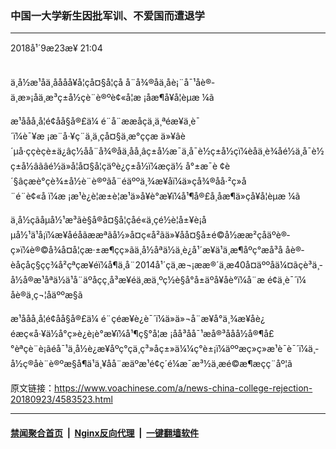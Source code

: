 ### 中国一大学新生因批军训、不爱国而遭退学
------------------------

<div class="published">
 <span class="date" title="ä¸­å½æ¶é´">
  <time datetime="2018-09-23T21:04:58+08:00">
   2018å¹´9æ23æ¥ 21:04
  </time>
 </span>
</div>
<br/>
<div class="wsw">
 <p>
  ä¸­å½æ¹åä¸åååå¥å­¦çå¤§å­¦çå å¨å¾®åä¸åè¡¨å¯¹åè®­ä¸æ»¡åä¸æ³ç±å½çè¨è®ºè¢«å­¦æ ¡åæ¶å¥å­¦èµæ ¼ã
 </p>
 <p>
  æ¹ååå¸å­¦é¢åå§å®£ä¼ é¨å¨ææå­çä¸ä¸ªéæ¥ä¸­è¯´ï¼è¯¥æ ¡æ¨å·¥ç¨ä¸ä¸çå¤§ä¸æ°ççæ ä»¥âè´µå·ççèçè±ä¿âç½åå¨å¾®åä¸åå¸âç±å½æ¯ä¸å¯è½ç±å½çï¼èå­ä¸è¾å­é½ä¸å¯è½ç±å½âãâé½ä»å¦å¤§å­¦çäºè¿ç±å½ï¼æçä½ å°±æ¯è ¢è´§âç­æè°çè¾±å½è¨è®ºãå¨é­äººä¸¾æ¥åï¼ä»çå¾®åå·²ç»å¨é¨è¢«å ï¼æ ¡æ¹è¿è¦æ±è­¦æ¹ä»å¥è°æ¥ï¼å¹¶å®£å¸åæ¶ä»çå¥å­¦èµæ ¼ã
 </p>
 <p>
  ä¸­å½çãåµå½¹æ³ãè§å®å¤§å­¦çåé«ä¸­çé½è¦å±¥è¡åµå½¹ä¹å¡ï¼æ¥åéåãææªãå½»å¤ç«å²ãä»¥åå¤§å±é©å½æ­æ²ç­åäºè®­ç»ï¼è®©å¾å¤å­¦çæ·±æ¶çç»ãä¸­å½åªä½ä¸è¿å¹´æ¥ä¹ä¸æ¶åºç°æå³å åè®­èåçåç§çç¾å²çªçæ¥éï¼å¶ä¸­å¨2014å¹´çä¸æ¬¡ææ®´ä¸­æ40å¤äººåä¼¤ãçè³ä¸­å½å®æ¹åªä½ä¹å¨äºåçç¸å³æ¥éä¸­æä¸ºç½è§å°å±äºå¥åè°ï¼å¨æ é¢ä¸­è¯´ï¼ åè®­ä¸ç¬¦åäººæ§ã
 </p>
 <p>
  æ¹ååå¸å­¦é¢åå§å®£ä¼ é¨çéæ¥è¿è¯´ï¼ä»ä»¬å¨æ¥å°ä¸¾æ¥åè¿éæç«å·¥ä½å°ç»è¿è¡è°æ¥ï¼å¹¶ç§°å­¦æ ¡åå³åå¯¹æå®³ååå½å®¶å£°èªçè¨è¡ãéå¯¹ä¸­å½è¿æ¥åºç°çä¸ç³»åç±»ä¼¼ç°è±¡ï¼äººæç»ç»æ¹è¯è¯´ï¼ä¸­å½ç®åè¨è®ºæ§å¶ä¹ä¸¥åå¨æäºæ¹é¢ç´é¼æ¯æ³½ä¸æé©æ¶æçç¨åº¦ã
 </p>
</div>

原文链接：https://www.voachinese.com/a/news-china-college-rejection-20180923/4583523.html


------------------------
#### [禁闻聚合首页](https://github.com/gfw-breaker/banned-news/blob/master/README.md) &nbsp;|&nbsp; [Nginx反向代理](https://github.com/gfw-breaker/open-proxy/blob/master/README.md) &nbsp;|&nbsp;  [一键翻墙软件](https://github.com/gfw-breaker/nogfw/blob/master/README.md)